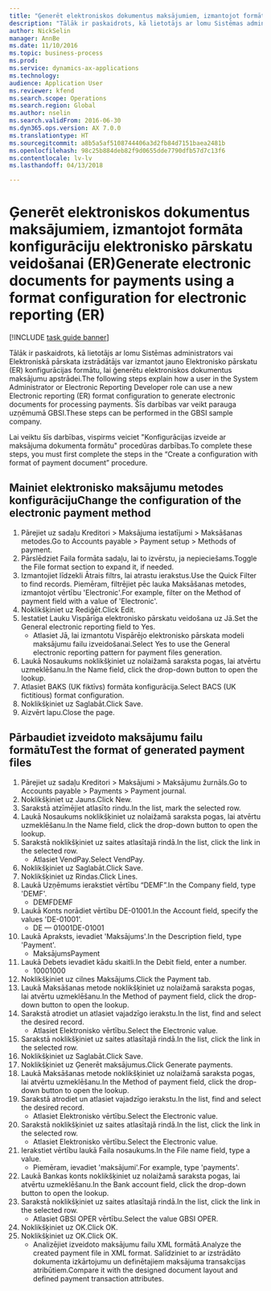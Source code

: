 ```yaml
--- 
title: "Ģenerēt elektroniskos dokumentus maksājumiem, izmantojot formāta konfigurāciju elektronisko pārskatu veidošanai (ER)"
description: "Tālāk ir paskaidrots, kā lietotājs ar lomu Sistēmas administrators vai Elektroniskā pārskata izstrādātājs var izmantot jauno Elektronisko pārskatu (ER) konfigurācijas formātu, lai ģenerētu elektroniskos dokumentus maksājumu apstrādei."
author: NickSelin
manager: AnnBe
ms.date: 11/10/2016
ms.topic: business-process
ms.prod: 
ms.service: dynamics-ax-applications
ms.technology: 
audience: Application User
ms.reviewer: kfend
ms.search.scope: Operations
ms.search.region: Global
ms.author: nselin
ms.search.validFrom: 2016-06-30
ms.dyn365.ops.version: AX 7.0.0
ms.translationtype: HT
ms.sourcegitcommit: a8b5a5af5108744406a3d2fb84d7151baea2481b
ms.openlocfilehash: 98c25b884deb82f9d0655dde7790dfb57d7c13f6
ms.contentlocale: lv-lv
ms.lasthandoff: 04/13/2018

---
```

# <a name="generate-electronic-documents-for-payments-using-a-format-configuration-for-electronic-reporting-er"></a><span data-ttu-id="bffc3-103">Ģenerēt elektroniskos dokumentus maksājumiem, izmantojot formāta konfigurāciju elektronisko pārskatu veidošanai (ER)</span><span class="sxs-lookup"><span data-stu-id="bffc3-103">Generate electronic documents for payments using a format configuration for electronic reporting (ER)</span></span>

[!INCLUDE [task guide banner](../../includes/task-guide-banner.md)]

<span data-ttu-id="bffc3-104">Tālāk ir paskaidrots, kā lietotājs ar lomu Sistēmas administrators vai Elektroniskā pārskata izstrādātājs var izmantot jauno Elektronisko pārskatu (ER) konfigurācijas formātu, lai ģenerētu elektroniskos dokumentus maksājumu apstrādei.</span><span class="sxs-lookup"><span data-stu-id="bffc3-104">The following steps explain how a user in the System Administrator or Electronic Reporting Developer role can use a new Electronic reporting (ER) format configuration to generate electronic documents for processing payments.</span></span> <span data-ttu-id="bffc3-105">Šīs darbības var veikt parauga uzņēmumā GBSI.</span><span class="sxs-lookup"><span data-stu-id="bffc3-105">These steps can be performed in the GBSI sample company.</span></span>

<span data-ttu-id="bffc3-106">Lai veiktu šīs darbības, vispirms veiciet "Konfigurācijas izveide ar maksājuma dokumenta formātu" procedūras darbības.</span><span class="sxs-lookup"><span data-stu-id="bffc3-106">To complete these steps, you must first complete the steps in the “Create a configuration with format of payment document” procedure.</span></span>


## <a name="change-the-configuration-of-the-electronic-payment-method"></a><span data-ttu-id="bffc3-107">Mainiet elektronisko maksājumu metodes konfigurāciju</span><span class="sxs-lookup"><span data-stu-id="bffc3-107">Change the configuration of the electronic payment method</span></span>
1. <span data-ttu-id="bffc3-108">Pārejiet uz sadaļu Kreditori > Maksājuma iestatījumi > Maksāšanas metodes.</span><span class="sxs-lookup"><span data-stu-id="bffc3-108">Go to Accounts payable > Payment setup > Methods of payment.</span></span>
2. <span data-ttu-id="bffc3-109">Pārslēdziet Faila formāta sadaļu, lai to izvērstu, ja nepieciešams.</span><span class="sxs-lookup"><span data-stu-id="bffc3-109">Toggle the File format section to expand it, if needed.</span></span>
3. <span data-ttu-id="bffc3-110">Izmantojiet līdzekli Ātrais filtrs, lai atrastu ierakstus.</span><span class="sxs-lookup"><span data-stu-id="bffc3-110">Use the Quick Filter to find records.</span></span> <span data-ttu-id="bffc3-111">Piemēram, filtrējiet pēc lauka Maksāšanas metodes, izmantojot vērtību 'Electronic'.</span><span class="sxs-lookup"><span data-stu-id="bffc3-111">For example, filter on the Method of payment field with a value of 'Electronic'.</span></span>
4. <span data-ttu-id="bffc3-112">Noklikšķiniet uz Rediģēt.</span><span class="sxs-lookup"><span data-stu-id="bffc3-112">Click Edit.</span></span>
5. <span data-ttu-id="bffc3-113">Iestatiet Lauku Vispārīga elektronisko pārskatu veidošana uz Jā.</span><span class="sxs-lookup"><span data-stu-id="bffc3-113">Set the General electronic reporting field to Yes.</span></span>
    * <span data-ttu-id="bffc3-114">Atlasiet Jā, lai izmantotu Vispārējo elektronisko pārskata modeli maksājumu failu izveidošanai.</span><span class="sxs-lookup"><span data-stu-id="bffc3-114">Select Yes to use the General electronic reporting pattern for payment files generation.</span></span>  
6. <span data-ttu-id="bffc3-115">Laukā Nosaukums noklikšķiniet uz nolaižamā saraksta pogas, lai atvērtu uzmeklēšanu.</span><span class="sxs-lookup"><span data-stu-id="bffc3-115">In the Name field, click the drop-down button to open the lookup.</span></span>
7. <span data-ttu-id="bffc3-116">Atlasiet BAKS (UK fiktīvs) formāta konfigurācija.</span><span class="sxs-lookup"><span data-stu-id="bffc3-116">Select BACS (UK fictitious) format configuration.</span></span>
8. <span data-ttu-id="bffc3-117">Noklikšķiniet uz Saglabāt.</span><span class="sxs-lookup"><span data-stu-id="bffc3-117">Click Save.</span></span>
9. <span data-ttu-id="bffc3-118">Aizvērt lapu.</span><span class="sxs-lookup"><span data-stu-id="bffc3-118">Close the page.</span></span>

## <a name="test-the-format-of-generated-payment-files"></a><span data-ttu-id="bffc3-119">Pārbaudiet izveidoto maksājumu failu formātu</span><span class="sxs-lookup"><span data-stu-id="bffc3-119">Test the format of generated payment files</span></span>
1. <span data-ttu-id="bffc3-120">Pārejiet uz sadaļu Kreditori > Maksājumi > Maksājumu žurnāls.</span><span class="sxs-lookup"><span data-stu-id="bffc3-120">Go to Accounts payable > Payments > Payment journal.</span></span>
2. <span data-ttu-id="bffc3-121">Noklikšķiniet uz Jauns.</span><span class="sxs-lookup"><span data-stu-id="bffc3-121">Click New.</span></span>
3. <span data-ttu-id="bffc3-122">Sarakstā atzīmējiet atlasīto rindu.</span><span class="sxs-lookup"><span data-stu-id="bffc3-122">In the list, mark the selected row.</span></span>
4. <span data-ttu-id="bffc3-123">Laukā Nosaukums noklikšķiniet uz nolaižamā saraksta pogas, lai atvērtu uzmeklēšanu.</span><span class="sxs-lookup"><span data-stu-id="bffc3-123">In the Name field, click the drop-down button to open the lookup.</span></span>
5. <span data-ttu-id="bffc3-124">Sarakstā noklikšķiniet uz saites atlasītajā rindā.</span><span class="sxs-lookup"><span data-stu-id="bffc3-124">In the list, click the link in the selected row.</span></span>
    * <span data-ttu-id="bffc3-125">Atlasiet VendPay.</span><span class="sxs-lookup"><span data-stu-id="bffc3-125">Select VendPay.</span></span>  
6. <span data-ttu-id="bffc3-126">Noklikšķiniet uz Saglabāt.</span><span class="sxs-lookup"><span data-stu-id="bffc3-126">Click Save.</span></span>
7. <span data-ttu-id="bffc3-127">Noklikšķiniet uz Rindas.</span><span class="sxs-lookup"><span data-stu-id="bffc3-127">Click Lines.</span></span>
8. <span data-ttu-id="bffc3-128">Laukā Uzņēmums ierakstiet vērtību “DEMF”.</span><span class="sxs-lookup"><span data-stu-id="bffc3-128">In the Company field, type 'DEMF'.</span></span>
    * <span data-ttu-id="bffc3-129">DEMF</span><span class="sxs-lookup"><span data-stu-id="bffc3-129">DEMF</span></span>  
9. <span data-ttu-id="bffc3-130">Laukā Konts norādiet vērtību DE-01001.</span><span class="sxs-lookup"><span data-stu-id="bffc3-130">In the Account field, specify the values 'DE-01001'.</span></span>
    * <span data-ttu-id="bffc3-131">DE — 01001</span><span class="sxs-lookup"><span data-stu-id="bffc3-131">DE-01001</span></span>  
10. <span data-ttu-id="bffc3-132">Laukā Apraksts, ievadiet 'Maksājums'.</span><span class="sxs-lookup"><span data-stu-id="bffc3-132">In the Description field, type 'Payment'.</span></span>
    * <span data-ttu-id="bffc3-133">Maksājums</span><span class="sxs-lookup"><span data-stu-id="bffc3-133">Payment</span></span>  
11. <span data-ttu-id="bffc3-134">Laukā Debets ievadiet kādu skaitli.</span><span class="sxs-lookup"><span data-stu-id="bffc3-134">In the Debit field, enter a number.</span></span>
    * <span data-ttu-id="bffc3-135">1000</span><span class="sxs-lookup"><span data-stu-id="bffc3-135">1000</span></span>  
12. <span data-ttu-id="bffc3-136">Noklikšķiniet uz cilnes Maksājums.</span><span class="sxs-lookup"><span data-stu-id="bffc3-136">Click the Payment tab.</span></span>
13. <span data-ttu-id="bffc3-137">Laukā Maksāšanas metode noklikšķiniet uz nolaižamā saraksta pogas, lai atvērtu uzmeklēšanu.</span><span class="sxs-lookup"><span data-stu-id="bffc3-137">In the Method of payment field, click the drop-down button to open the lookup.</span></span>
14. <span data-ttu-id="bffc3-138">Sarakstā atrodiet un atlasiet vajadzīgo ierakstu.</span><span class="sxs-lookup"><span data-stu-id="bffc3-138">In the list, find and select the desired record.</span></span>
    * <span data-ttu-id="bffc3-139">Atlasiet Elektronisko vērtību.</span><span class="sxs-lookup"><span data-stu-id="bffc3-139">Select the Electronic value.</span></span>  
15. <span data-ttu-id="bffc3-140">Sarakstā noklikšķiniet uz saites atlasītajā rindā.</span><span class="sxs-lookup"><span data-stu-id="bffc3-140">In the list, click the link in the selected row.</span></span>
16. <span data-ttu-id="bffc3-141">Noklikšķiniet uz Saglabāt.</span><span class="sxs-lookup"><span data-stu-id="bffc3-141">Click Save.</span></span>
17. <span data-ttu-id="bffc3-142">Noklikšķiniet uz Ģenerēt maksājumus.</span><span class="sxs-lookup"><span data-stu-id="bffc3-142">Click Generate payments.</span></span>
18. <span data-ttu-id="bffc3-143">Laukā Maksāšanas metode noklikšķiniet uz nolaižamā saraksta pogas, lai atvērtu uzmeklēšanu.</span><span class="sxs-lookup"><span data-stu-id="bffc3-143">In the Method of payment field, click the drop-down button to open the lookup.</span></span>
19. <span data-ttu-id="bffc3-144">Sarakstā atrodiet un atlasiet vajadzīgo ierakstu.</span><span class="sxs-lookup"><span data-stu-id="bffc3-144">In the list, find and select the desired record.</span></span>
    * <span data-ttu-id="bffc3-145">Atlasiet Elektronisko vērtību.</span><span class="sxs-lookup"><span data-stu-id="bffc3-145">Select the Electronic value.</span></span>  
20. <span data-ttu-id="bffc3-146">Sarakstā noklikšķiniet uz saites atlasītajā rindā.</span><span class="sxs-lookup"><span data-stu-id="bffc3-146">In the list, click the link in the selected row.</span></span>
    * <span data-ttu-id="bffc3-147">Atlasiet Elektronisko vērtību.</span><span class="sxs-lookup"><span data-stu-id="bffc3-147">Select the Electronic value.</span></span>  
21. <span data-ttu-id="bffc3-148">Ierakstiet vērtību laukā Faila nosaukums.</span><span class="sxs-lookup"><span data-stu-id="bffc3-148">In the File name field, type a value.</span></span>
    * <span data-ttu-id="bffc3-149">Piemēram, ievadiet 'maksājumi'.</span><span class="sxs-lookup"><span data-stu-id="bffc3-149">For example, type 'payments'.</span></span>  
22. <span data-ttu-id="bffc3-150">Laukā Bankas konts noklikšķiniet uz nolaižamā saraksta pogas, lai atvērtu uzmeklēšanu.</span><span class="sxs-lookup"><span data-stu-id="bffc3-150">In the Bank account field, click the drop-down button to open the lookup.</span></span>
23. <span data-ttu-id="bffc3-151">Sarakstā noklikšķiniet uz saites atlasītajā rindā.</span><span class="sxs-lookup"><span data-stu-id="bffc3-151">In the list, click the link in the selected row.</span></span>
    * <span data-ttu-id="bffc3-152">Atlasiet GBSI OPER vērtību.</span><span class="sxs-lookup"><span data-stu-id="bffc3-152">Select the value GBSI OPER.</span></span>  
24. <span data-ttu-id="bffc3-153">Noklikšķiniet uz OK.</span><span class="sxs-lookup"><span data-stu-id="bffc3-153">Click OK.</span></span>
25. <span data-ttu-id="bffc3-154">Noklikšķiniet uz OK.</span><span class="sxs-lookup"><span data-stu-id="bffc3-154">Click OK.</span></span>
    * <span data-ttu-id="bffc3-155">Analizējiet izveidoto maksājumu failu XML formātā.</span><span class="sxs-lookup"><span data-stu-id="bffc3-155">Analyze the created payment file in XML format.</span></span> <span data-ttu-id="bffc3-156">Salīdziniet to ar izstrādāto dokumenta izkārtojumu un definētajiem maksājuma transakcijas atribūtiem.</span><span class="sxs-lookup"><span data-stu-id="bffc3-156">Compare it with the designed document layout and defined payment transaction attributes.</span></span>  


